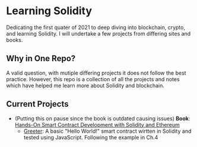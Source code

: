 # Learning Solidity 
Dedicating the first quater of 2021 to deep diving into blockchain, crypto, and learning Solidity. I will undertake a few projects from differing sites and books. 

## Why in One Repo?
A valid question, with mutiple differing projects it does not follow the best practice. However, this repo is a collection of all the projects and notes which have helped me learn more about Solidity and blockchain.

## Current Projects

- (Putting this on pause since the book is outdated causing issues) **Book**: [Hands-On Smart Contract Development with Solidity and Ethereum](https://learning.oreilly.com/library/view/hands-on-smart-contract/9781492045250/)
	- [Greeter](https://github.com/BrunoDavies/Learning-Solidity/tree/master/greeter): A basic "Hello World!" smart contract wirtten in Solidity and tested using JavaScript. Following the example in Ch.4

